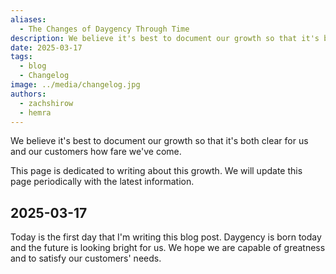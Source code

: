 ```yaml
---
aliases:
  - The Changes of Daygency Through Time
description: We believe it's best to document our growth so that it's both clear for us and our customers how fare we've come.
date: 2025-03-17
tags:
  - blog
  - Changelog
image: ../media/changelog.jpg
authors:
  - zachshirow
  - hemra
---
```


We believe it's best to document our growth so that it's both clear for us and our customers how fare we've come.

This page is dedicated to writing about this growth. We will update this page periodically with the latest information. 

## 2025-03-17

Today is the first day that I'm writing this blog post. Daygency is born today and the future is looking bright for us. We hope we are capable of greatness and to satisfy our customers' needs. 


